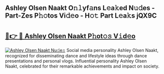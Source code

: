 ## Ashley Olsen Naakt O𝚗𝚕yf𝚊ns L𝚎a𝚔ed N𝚞𝚍es - Part-Zes P𝚑𝚘tos Vi𝚍𝚎o - H𝚘𝚝 Part L𝚎a𝚔s jQX9C

# <h2><a href="http://kf9ssn.oniu.top/?m=Ashley+Olsen+Naakt">🔗👉 🔴 Ashley Olsen Naakt P𝚑ot𝚘𝚜 V𝚒d𝚎o</a></h2>

[![Ashley Olsen Naakt Nu𝚍e𝚜](https://i.imgur.com/0qMVB7G.gif)](http://kf9ssn.oniu.top/?m=Ashley+Olsen+Naakt)
Social media personality Ashley Olsen Naakt, recognized for disseminating dance and lifestyle ideas through dance presentations and personal vlogs. Influential personality Ashley Olsen Naakt, celebrated for their remarkable achievements and impact on society.  
